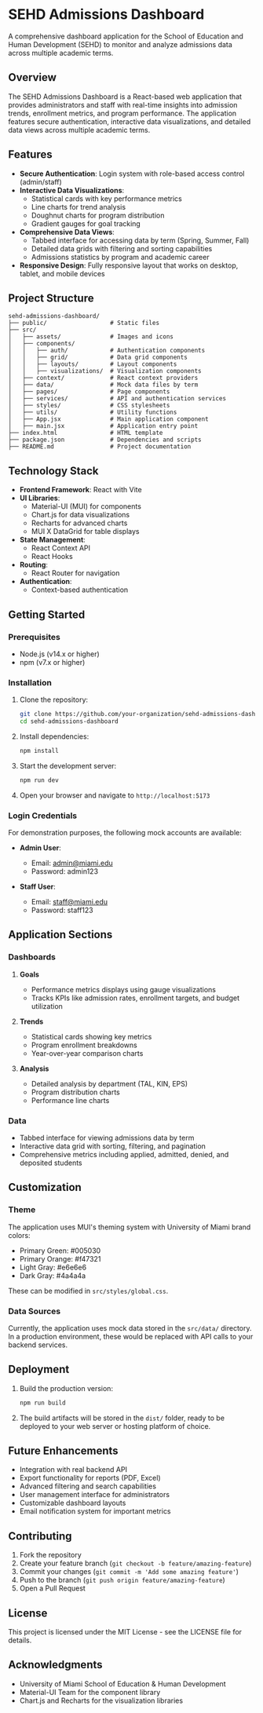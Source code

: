 # SEHD Admissions Dashboard

A comprehensive dashboard application for the School of Education and Human Development (SEHD) to monitor and analyze admissions data across multiple academic terms.



## Overview

The SEHD Admissions Dashboard is a React-based web application that provides administrators and staff with real-time insights into admission trends, enrollment metrics, and program performance. The application features secure authentication, interactive data visualizations, and detailed data views across multiple academic terms.

## Features

- **Secure Authentication**: Login system with role-based access control (admin/staff)
- **Interactive Data Visualizations**:
  - Statistical cards with key performance metrics
  - Line charts for trend analysis
  - Doughnut charts for program distribution
  - Gradient gauges for goal tracking
- **Comprehensive Data Views**:
  - Tabbed interface for accessing data by term (Spring, Summer, Fall)
  - Detailed data grids with filtering and sorting capabilities
  - Admissions statistics by program and academic career
- **Responsive Design**: Fully responsive layout that works on desktop, tablet, and mobile devices

## Project Structure

```
sehd-admissions-dashboard/
├── public/                  # Static files
├── src/
│   ├── assets/              # Images and icons
│   ├── components/
│   │   ├── auth/            # Authentication components
│   │   ├── grid/            # Data grid components
│   │   ├── layouts/         # Layout components
│   │   ├── visualizations/  # Visualization components
│   ├── context/             # React context providers
│   ├── data/                # Mock data files by term
│   ├── pages/               # Page components
│   ├── services/            # API and authentication services
│   ├── styles/              # CSS stylesheets
│   ├── utils/               # Utility functions
│   ├── App.jsx              # Main application component
│   ├── main.jsx             # Application entry point
├── index.html               # HTML template
├── package.json             # Dependencies and scripts
├── README.md                # Project documentation
```

## Technology Stack

- **Frontend Framework**: React with Vite
- **UI Libraries**: 
  - Material-UI (MUI) for components
  - Chart.js for data visualizations
  - Recharts for advanced charts
  - MUI X DataGrid for table displays
- **State Management**:
  - React Context API
  - React Hooks
- **Routing**:
  - React Router for navigation
- **Authentication**:
  - Context-based authentication

## Getting Started

### Prerequisites

- Node.js (v14.x or higher)
- npm (v7.x or higher)

### Installation

1. Clone the repository:
   ```bash
   git clone https://github.com/your-organization/sehd-admissions-dashboard.git
   cd sehd-admissions-dashboard
   ```

2. Install dependencies:
   ```bash
   npm install
   ```

3. Start the development server:
   ```bash
   npm run dev
   ```

4. Open your browser and navigate to `http://localhost:5173`

### Login Credentials

For demonstration purposes, the following mock accounts are available:

- **Admin User**:
  - Email: admin@miami.edu
  - Password: admin123

- **Staff User**:
  - Email: staff@miami.edu
  - Password: staff123

## Application Sections

### Dashboards

1. **Goals**
   - Performance metrics displays using gauge visualizations
   - Tracks KPIs like admission rates, enrollment targets, and budget utilization

2. **Trends**
   - Statistical cards showing key metrics
   - Program enrollment breakdowns
   - Year-over-year comparison charts

3. **Analysis**
   - Detailed analysis by department (TAL, KIN, EPS)
   - Program distribution charts
   - Performance line charts

### Data

- Tabbed interface for viewing admissions data by term
- Interactive data grid with sorting, filtering, and pagination
- Comprehensive metrics including applied, admitted, denied, and deposited students

## Customization

### Theme

The application uses MUI's theming system with University of Miami brand colors:
- Primary Green: #005030
- Primary Orange: #f47321
- Light Gray: #e6e6e6
- Dark Gray: #4a4a4a

These can be modified in `src/styles/global.css`.

### Data Sources

Currently, the application uses mock data stored in the `src/data/` directory. In a production environment, these would be replaced with API calls to your backend services.

## Deployment

1. Build the production version:
   ```bash
   npm run build
   ```

2. The build artifacts will be stored in the `dist/` folder, ready to be deployed to your web server or hosting platform of choice.

## Future Enhancements

- Integration with real backend API
- Export functionality for reports (PDF, Excel)
- Advanced filtering and search capabilities
- User management interface for administrators
- Customizable dashboard layouts
- Email notification system for important metrics

## Contributing

1. Fork the repository
2. Create your feature branch (`git checkout -b feature/amazing-feature`)
3. Commit your changes (`git commit -m 'Add some amazing feature'`)
4. Push to the branch (`git push origin feature/amazing-feature`)
5. Open a Pull Request

## License

This project is licensed under the MIT License - see the LICENSE file for details.

## Acknowledgments

- University of Miami School of Education & Human Development
- Material-UI Team for the component library
- Chart.js and Recharts for the visualization libraries